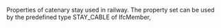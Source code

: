 Properties of catenary stay used in railway. The property set can be used by the predefined type STAY_CABLE of IfcMember,
